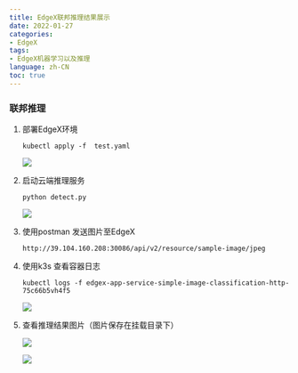 ```yaml
---
title: EdgeX联邦推理结果展示
date: 2022-01-27
categories:
- EdgeX
tags:
- EdgeX机器学习以及推理
language: zh-CN
toc: true
---
```


### 联邦推理

1. 部署EdgeX环境

   `kubectl apply -f  test.yaml`

   ![](https://cxd-note-img.oss-cn-hangzhou.aliyuncs.com/typora-note-img/image-20220305125202136.png)

2. 启动云端推理服务

   `python detect.py`

   ![](https://cxd-note-img.oss-cn-hangzhou.aliyuncs.com/typora-note-img/image-20220305125226350.png)

3. 使用postman 发送图片至EdgeX

   `http://39.104.160.208:30086/api/v2/resource/sample-image/jpeg`

4. 使用k3s 查看容器日志

    `kubectl logs -f edgex-app-service-simple-image-classification-http-75c66b5vh4f5`

   ![](https://cxd-note-img.oss-cn-hangzhou.aliyuncs.com/typora-note-img/image-20220305125355688.png)

5. 查看推理结果图片（图片保存在挂载目录下）

   ![](https://cxd-note-img.oss-cn-hangzhou.aliyuncs.com/typora-note-img/image-20220305125605147.png)

   ![](https://cxd-note-img.oss-cn-hangzhou.aliyuncs.com/typora-note-img/image-20220305130150061.png)


